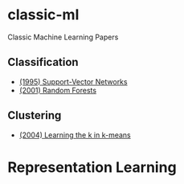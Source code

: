 # classic-ml
Classic Machine Learning Papers

## Classification
* [(1995) Support-Vector Networks](https://link.springer.com/content/pdf/10.1007/BF00994018.pdf)
* [(2001) Random Forests](https://link.springer.com/content/pdf/10.1023/A:1010933404324.pdf)

## Clustering
* [(2004) Learning the k in k-means](http://papers.nips.cc/paper/2526-learning-the-k-in-k-means.pdf)

# Representation Learning
